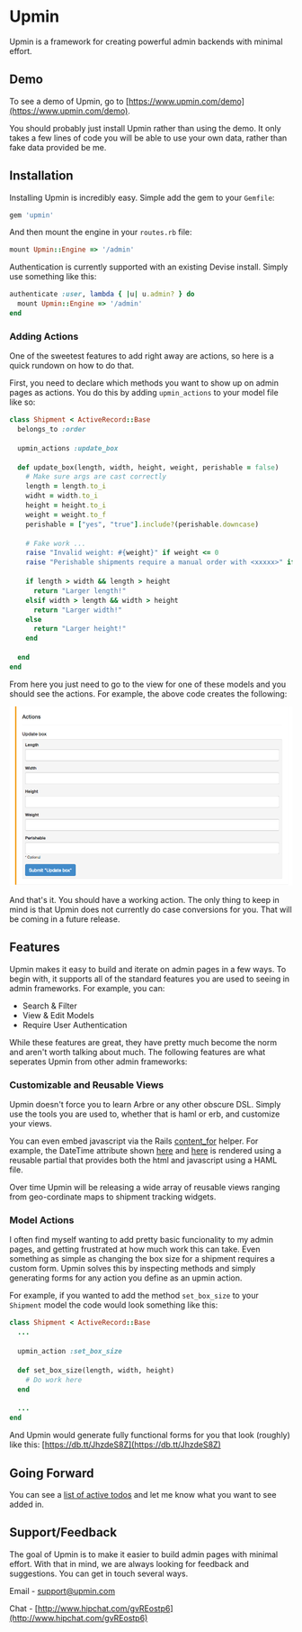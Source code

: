 # Upmin

Upmin is a framework for creating powerful admin backends with minimal effort.


## Demo

To see a demo of Upmin, go to [https://www.upmin.com/demo](https://www.upmin.com/demo).

You should probably just install Upmin rather than using the demo. It only takes a few lines of code you will be able to use your own data, rather than fake data provided be me.


## Installation

Installing Upmin is incredibly easy. Simple add the gem to your `Gemfile`:

```ruby
gem 'upmin'
```

And then mount the engine in your `routes.rb` file:

```ruby
mount Upmin::Engine => '/admin'
```

Authentication is currently supported with an existing Devise install. Simply use something like this:

```ruby
authenticate :user, lambda { |u| u.admin? } do
  mount Upmin::Engine => '/admin'
end
```

### Adding Actions

One of the sweetest features to add right away are actions, so here is a quick rundown on how to do that.

First, you need to declare which methods you want to show up on admin pages as actions. You do this by adding `upmin_actions` to your model file like so:

```ruby
class Shipment < ActiveRecord::Base
  belongs_to :order

  upmin_actions :update_box

  def update_box(length, width, height, weight, perishable = false)
    # Make sure args are cast correctly
    length = length.to_i
    widht = width.to_i
    height = height.to_i
    weight = weight.to_f
    perishable = ["yes", "true"].include?(perishable.downcase)

    # Fake work ...
    raise "Invalid weight: #{weight}" if weight <= 0
    raise "Perishable shipments require a manual order with <xxxxx>" if perishable

    if length > width && length > height
      return "Larger length!"
    elsif width > length && width > height
      return "Larger width!"
    else
      return "Larger height!"
    end

  end
end

```

From here you just need to go to the view for one of these models and you should see the actions. For example, the above code creates the following:

![Update Box Action Screenshot](docs/assets/update_box_action.png)

And that's it. You should have a working action. The only thing to keep in mind is that Upmin does not currently do case conversions for you. That will be coming in a future release.

## Features

Upmin makes it easy to build and iterate on admin pages in a few ways. To begin with, it supports all of the standard features you are used to seeing in admin frameworks. For example, you can:

- Search & Filter
- View & Edit Models
- Require User Authentication

While these features are great, they have pretty much become the norm and aren't worth talking about much. The following features are what seperates Upmin from other admin frameworks:


### Customizable and Reusable Views

Upmin doesn't force you to learn Arbre or any other obscure DSL. Simply use the tools you are used to, whether that is haml or erb, and customize your views.

You can even embed javascript via the Rails [content_for](http://api.rubyonrails.org/classes/ActionView/Helpers/CaptureHelper.html#method-i-content_for) helper. For example, the DateTime attribute shown [here](https://db.tt/0IHCE330) and [here](https://db.tt/7auKD5nB) is rendered using a reusable partial that provides both the html and javascript using a HAML file.

Over time Upmin will be releasing a wide array of reusable views ranging from geo-cordinate maps to shipment tracking widgets.


### Model Actions

I often find myself wanting to add pretty basic funcionality to my admin pages, and getting frustrated at how much work this can take. Even something as simple as changing the box size for a shipment requires a custom form. Upmin solves this by inspecting methods and simply generating forms for any action you define as an upmin action.

For example, if you wanted to add the method `set_box_size` to your `Shipment` model the code would look something like this:

```ruby
class Shipment < ActiveRecord::Base
  ...

  upmin_action :set_box_size

  def set_box_size(length, width, height)
    # Do work here
  end

  ...
end
```

And Upmin would generate fully functional forms for you that look (roughly) like this: [https://db.tt/JhzdeS8Z](https://db.tt/JhzdeS8Z)


## Going Forward

You can see a [list of active todos](todo.md) and let me know what you want to see added in.

## Support/Feedback

The goal of Upmin is to make it easier to build admin pages with minimal effort. With that in mind, we are always looking for feedback and suggestions. You can get in touch several ways.

Email - [support@upmin.com](support@upmin.com)

Chat - [http://www.hipchat.com/gvREostp6](http://www.hipchat.com/gvREostp6)

